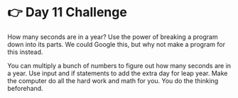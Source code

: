 # 👉 Day 11 Challenge
How many seconds are in a year?
Use the power of breaking a program down into its parts. We could Google this, but why not make a program for this instead.

You can multiply a bunch of numbers to figure out how many seconds are in a year.
Use input and if statements to add the extra day for leap year.
Make the computer do all the hard work and math for you. You do the thinking beforehand.